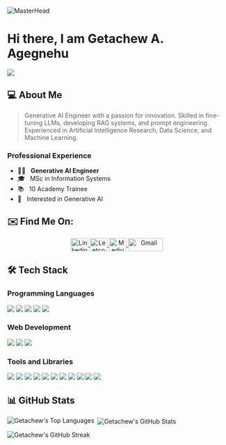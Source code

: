 ![MasterHead](https://github.com/getachewabebe/getachewabebe/blob/main/getachew_banner.jpeg)

# Hi there, I am Getachew A. Agegnehu

![](https://komarev.com/ghpvc/?username=your-getachewabebe&color=0069b4)

## 💻 About Me

> Generative AI Engineer with a passion for innovation. Skilled in fine-tuning LLMs, developing RAG systems, and prompt engineering. Experienced in Artificial Intelligence Research, Data Science, and Machine Learning.  
### Professional Experience

- 👩‍💻 &nbsp; **Generative AI Engineer**
- 🎓 &nbsp; MSc in Information Systems
- 📚 &nbsp; 10 Academy Trainee
- 🤔 &nbsp; Interested in Generative AI

## ✉️ Find Me On:

<p align="center">
  <a href="https://linkedin.com/in/getachewabebe" target="blank">
    <img align="center" src="https://raw.githubusercontent.com/rahuldkjain/github-profile-readme-generator/master/src/images/icons/Social/linked-in-alt.svg" alt="Linkedin" height="30" width="40" />
  </a>
  <a href="https://www.leetcode.com/getachewabebe" target="blank">
    <img align="center" src="https://raw.githubusercontent.com/rahuldkjain/github-profile-readme-generator/master/src/images/icons/Social/leet-code.svg" alt="Leetcode" height="30" width="40" />
  </a>
  <a href="https://medium.com/@getachewabebe" target="blank">
    <img align="center" src="https://raw.githubusercontent.com/rahuldkjain/github-profile-readme-generator/master/src/images/icons/Social/medium.svg" alt="Medium" height="30" width="40" />
  </a>
  <a href="mailto:gechachin@gmail.com" target="blank">
    <img align="center" src="https://img.shields.io/badge/-Gmail-c14438?style=flat&logo=Gmail&logoColor=white" alt="Gmail" height="30" width="80" />
  </a>
</p>

## 🛠️ Tech Stack

### Programming Languages

<p>
  <img src="https://img.shields.io/badge/-C-000000?style=flat&logo=C&logoColor=white"/> 
  <img src="https://img.shields.io/badge/-C++-000000?style=flat&logo=C%2B%2B&logoColor=white"/> 
  <img src="https://img.shields.io/badge/-Java-000000?style=flat&logo=java&logoColor=white"/> 
  <img src="https://img.shields.io/badge/-Python-000000?style=flat&logo=python&logoColor=white"/> 
  <img src="https://img.shields.io/badge/-R-000000?style=flat&logo=R&logoColor=white"/> 
</p>

### Web Development

<p>
  <img src="https://img.shields.io/badge/-Spring-000000?style=flat&logo=spring&logoColor=white"/> 
  <img src="https://img.shields.io/badge/-Django-000000?style=flat&logo=django&logoColor=white"/> 
  <img src="https://img.shields.io/badge/-Flask-000000?style=flat&logo=flask&logoColor=white"/> 
</p>

### Tools and Libraries

<p>
  <img src="https://img.shields.io/badge/-Pandas-000000?style=flat&logo=pandas&logoColor=white"/> 
  <img src="https://img.shields.io/badge/-Docker-000000?style=flat&logo=docker&logoColor=white"/>
  <img src="https://img.shields.io/badge/-Kafka-000000?style=flat&logo=apache-kafka&logoColor=white"/>
  <img src="https://img.shields.io/badge/-Hadoop-000000?style=flat&logo=apache-hadoop&logoColor=white"/>
  <img src="https://img.shields.io/badge/-Airflow-000000?style=flat&logo=apache-airflow&logoColor=white"/>
  <img src="https://img.shields.io/badge/-PostgreSQL-000000?style=flat&logo=postgresql&logoColor=white"/>
  <img src="https://img.shields.io/badge/-Linux-000000?style=flat&logo=linux&logoColor=white"/> 
  <img src="https://img.shields.io/badge/-Git-000000?style=flat&logo=git&logoColor=white"/> 
  <img src="https://img.shields.io/badge/-MySQL-000000?style=flat&logo=mysql&logoColor=white"/> 
  <img src="https://img.shields.io/badge/-SQLite-000000?style=flat&logo=sqlite&logoColor=white"/> 
  <img src="https://img.shields.io/badge/-VS%20Code-000000?style=flat&logo=visual-studio-code&logoColor=white"/> 
</p>

## 📊 GitHub Stats

<p>
  <img align="left" src="https://github-readme-stats.vercel.app/api/top-langs?username=getachewagegnehu&show_icons=true&locale=en&layout=compact" alt="Getachew's Top Languages" />
</p>

<p>
  &nbsp;<img align="center" src="https://github-readme-stats.vercel.app/api?username=getachewagegnehu&show_icons=true&locale=en" alt="Getachew's GitHub Stats" />
</p>

<p>
  <img align="center" src="https://github-readme-streak-stats.herokuapp.com/?user=getachewagegnehu&" alt="Getachew's GitHub Streak" />
</p>
